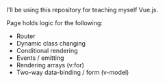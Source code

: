 I'll be using this repository for teaching myself Vue.js.

Page holds logic for the following:

- Router
- Dynamic class changing
- Conditional rendering
- Events / emitting
- Rendering arrays (v:for)
- Two-way data-binding / form (v-model)
